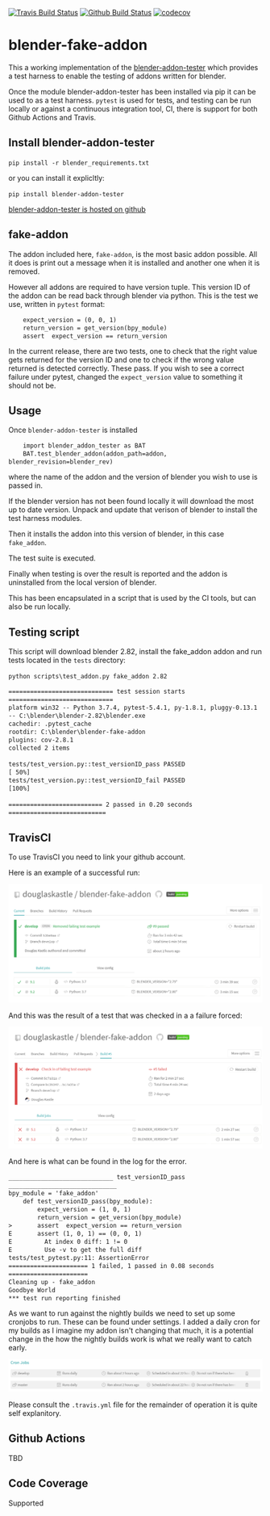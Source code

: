 [![Travis Build Status](https://travis-ci.org/nangtani/blender-fake-addon.svg?branch=master)](https://travis-ci.org/nangtani/blender-fake-addon)
[![Github Build Status](https://github.com/nangtani/blender-fake-addon/workflows/blender-fake-addon/badge.svg)](https://github.com/nangtani/blender-fake-addon/actions)
[![codecov](https://codecov.io/gh/nangtani/blender-fake-addon/branch/master/graph/badge.svg)](https://codecov.io/gh/nangtani/blender-fake-addon)

# blender-fake-addon

This a working implementation of the [blender-addon-tester](https://pypi.org/project/blender-addon-tester/) which provides a test harness to enable the testing of addons written for blender. 

Once the module blender-addon-tester has been installed via pip it can be used to as a test harness.  `pytest` is used for tests, and testing can be run locally or against a continuous integration tool, CI, there is support for both Github Actions and Travis. 

## Install blender-addon-tester

`pip install -r blender_requirements.txt`

or you can install it explicltly: 

`pip install blender-addon-tester`

[blender-addon-tester is hosted on github](https://github.com/douglaskastle/blender-addon-tester)

## fake-addon

The addon included here, `fake-addon`, is the most basic addon possible.  All it does is print out a message when it is installed and another one when it is removed.  

However all addons are required to have version tuple.  This version ID of the addon can be read back through blender via python.  This is the test we use, written in `pytest` format:

```
    expect_version = (0, 0, 1)
    return_version = get_version(bpy_module)
    assert  expect_version == return_version
```

In the current release, there are two tests, one to check that the right value gets returned for the version ID and one to check if the wrong value returned is detected correctly.  These pass.  If you wish to see a correct failure under pytest, changed the `expect_version` value to something it should not be.

## Usage

Once `blender-addon-tester` is installed 

```
    import blender_addon_tester as BAT
    BAT.test_blender_addon(addon_path=addon, blender_revision=blender_rev)
```

where the name of the addon and the version of blender you wish to use is passed in. 

If the blender version has not been found locally it will download the most up to date version. Unpack and update that verison of blender to install the test harness modules.  

Then it installs the addon into this version of blender, in this case `fake_addon`. 

The test suite is executed. 

Finally when testing is over the result is reported and the addon is uninstalled from the local version of blender.

This has been encapsulated in a script that is used by the CI tools, but can also be run locally.

## Testing script

This script will download blender 2.82, install the fake_addon addon and run tests located in the `tests` directory:

`python scripts\test_addon.py fake_addon 2.82`

```
============================= test session starts =============================
platform win32 -- Python 3.7.4, pytest-5.4.1, py-1.8.1, pluggy-0.13.1 -- C:\blender\blender-2.82\blender.exe
cachedir: .pytest_cache
rootdir: C:\blender\blender-fake-addon
plugins: cov-2.8.1
collected 2 items

tests/test_version.py::test_versionID_pass PASSED                         [ 50%]
tests/test_version.py::test_versionID_fail PASSED                         [100%]

========================== 2 passed in 0.20 seconds ===========================
```

## TravisCI

To use TravisCI you need to link your github account.

Here is an example of a successful run:

![cron](images/success.png)

And this was the result of a test that was checked in a a failure forced:

![cron](images/failure.png)

And here is what can be found in the log for the error.

```
_____________________________ test_versionID_pass ______________________________
bpy_module = 'fake_addon'
    def test_versionID_pass(bpy_module):
        expect_version = (1, 0, 1)
        return_version = get_version(bpy_module)
>       assert  expect_version == return_version
E       assert (1, 0, 1) == (0, 0, 1)
E         At index 0 diff: 1 != 0
E         Use -v to get the full diff
tests/test_pytest.py:11: AssertionError
====================== 1 failed, 1 passed in 0.08 seconds ======================
Cleaning up - fake_addon
Goodbye World
*** test run reporting finished
```
As we want to run against the nightly builds we need to set up some cronjobs to run.  These can be found under settings.  I added a daily cron for my builds as I imagine my addon isn't changing that much, it is a potential change in the how the nightly builds work is what we really want to catch early.

![cron](images/cron.png)

Please consult the `.travis.yml` file for the remainder of operation it is quite self explanitory.

## Github Actions

TBD

## Code Coverage

Supported
